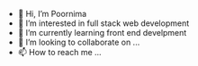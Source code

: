 - 👋 Hi, I’m Poornima
- 👀 I’m interested in full stack web development
- 🌱 I’m currently learning front end develpment
- 💞️ I’m looking to collaborate on ...
- 📫 How to reach me ...

<!---
Meadows-143/Meadows-143 is a ✨ special ✨ repository because its `README.md` (this file) appears on your GitHub profile.
You can click the Preview link to take a look at your changes.
--->
